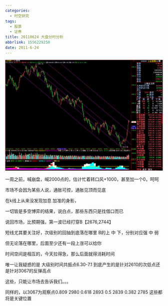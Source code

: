 ```yaml
---
categories:
  - 时空研究
tags:
  - 股票
  - 证券
title: 20110624 大盘分时分析
abbrlink: 1556229250
date: 2011-6-24
---
```

![20110624-0](/images/20110624-0.jpeg)

一周之前，喊崩盘，喊2000点的，估计忙着转口风+1000，甚至加一个0，呵呵

 

市场不会因为某些人说，通胀可控，通胀见顶而见底

 

在k线上从来没发现加息 加准的身影，

 

一切皆是多空博弈的结果，说白点，那些东西只是找借口而已

 

说回市场，比预期强，第一波已经打穿B【2676,2744】

 

短线尤其要关注好，次级别的回抽到底落在哪里 B的上 中 下，分别对应强 中 弱

 

但无论落在哪里，后面至少还有一段上涨可以给你

 

时间空间是相互的，今天拉得急，那么后面就得消耗时间

 

唯一让我疑惑的是 大级别时间共振点6.30-7.1 到底产生的是针对2610的次低点还是针对3067的反弹高点

 

这些，只能让市场去告诉我们。。。

 

同样的，以3067为观察点0.809 2980  0.618  2893  0.5 2839  0.382 2785 这些都将是关键位置